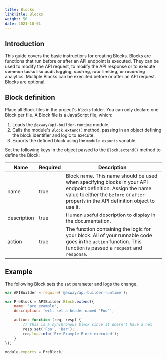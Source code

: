 ```yaml
---
title: Blocks
linkTitle: Blocks
weight: 50
date: 2021-10-01
---
```


## Introduction

This guide covers the basic instructions for creating Blocks. Blocks are functions that run before or after an API endpoint is executed. They can be used to modify the API request, to modify the API response or to execute common tasks like audit logging, caching, rate-limiting, or recording analytics. Multiple Blocks can be executed before or after an API request. Blocks are optional.

## Block definition

Place all Block files in the project's `blocks` folder. You can only declare one Block per file. A Block file is a JavaScript file, which:

1. Loads the `@axway/api-builder-runtime` module.
1. Calls the module's `Block.extend()` method, passing in an object defining the block identifier and logic to execute.
1. Exports the defined block using the `module.exports` variable.

Set the following keys in the object passed to the `Block.extend()` method to define the Block:

| Name | Required | Description |
| --- | --- | --- |
| name | true | Block name. This name should be used when specifying blocks in your API endpoint definition. Assign the name value to either the `before` or `after` property in the API definition object to use it. |
| description | true | Human useful description to display in the documentation. |
| action | true | The function containing the logic for your block. All of your runnable code goes in the `action` function. This function is passed a `request` and `response`. |

## Example

The following Block sets the `set` parameter and logs the change.

```javascript
var APIBuilder = require('@axway/api-builder-runtime');

var PreBlock = APIBuilder.Block.extend({
    name: 'pre_example',
    description: 'will set a header named "Foo"',

    action: function (req, resp) {
        // this is a synchronous block since it doesn't have a nex
        resp.set('Foo', 'Bar');
        req.log.info('Pre Example Block executed');
    }
});

module.exports = PreBlock;
```

